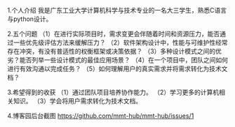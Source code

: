 1.个人介绍
我是广东工业大学计算机科学与技术专业的一名大三学生，熟悉C语言与python设计。

2.五个问题
  （1）在进行实际项目时，需求变更会伴随着时间和资源压力，能否通过一些优先级评估方法来缓解压力？
  （2）软件架构设计中，性能与可维护性经常存在冲突，有没有普适性的权衡框架或决策依据？
  （3）多种设计模式之间的优劣？能否列举一些设计模式的最佳应用场景？
  （4）在一个项目中，团队之间如何进行有效沟通以完成任务？
  （5）如何理解用户的真实需求并将需求转化为技术文档？
  
3.希望得到的收获
  （1）通过团队项目培养协作能力。
  （2）学习更多的计算机相关知识。
  （3）学会将用户需求转化为技术文档。
  
4.博客园后台截图
https://github.com/mmt-hub/mmt-hub/issues/1
